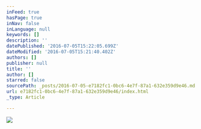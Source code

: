 ```yaml
---
inFeed: true
hasPage: true
inNav: false
inLanguage: null
keywords: []
description: ''
datePublished: '2016-07-05T15:22:05.699Z'
dateModified: '2016-07-05T15:21:40.402Z'
authors: []
publisher: null
title: ''
author: []
starred: false
sourcePath: _posts/2016-07-05-e7182fc1-0bc6-4e7f-87a1-632e359d9e46.md
url: e7182fc1-0bc6-4e7f-87a1-632e359d9e46/index.html
_type: Article

---
```

![](https://the-grid-user-content.s3-us-west-2.amazonaws.com/956a0dee-6130-495d-962e-0ca6cf66c9e6.png)